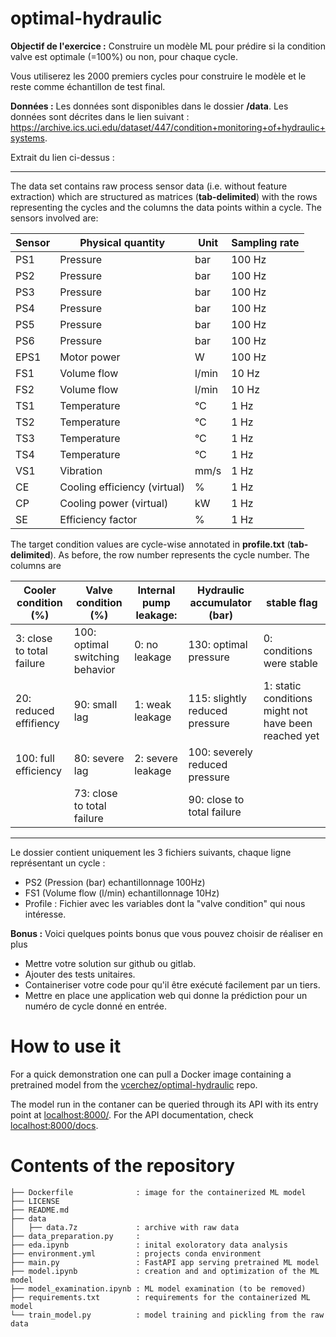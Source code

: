 # optimal-hydraulic

**Objectif de l'exercice :** Construire un modèle ML pour prédire si la condition valve est 
optimale (=100%) ou non, pour chaque cycle.

Vous utiliserez les 2000 premiers cycles pour construire le modèle et le reste comme échantillon 
de test final.   

**Données :** Les données sont disponibles dans le dossier **/data**. Les données sont décrites 
dans le lien suivant : https://archive.ics.uci.edu/dataset/447/condition+monitoring+of+hydraulic+systems.

Extrait du lien ci-dessus :

***************************

The data set contains raw process sensor data (i.e. without feature extraction) which are 
structured as matrices (**tab-delimited**) with the rows representing the cycles and the columns 
the data points within a cycle. The sensors involved are:

| Sensor | Physical quantity            | Unit  | Sampling rate |
|--------|------------------------------|-------|---------------|
| PS1    | Pressure                     | bar   | 100 Hz        |
| PS2    | Pressure                     | bar   | 100 Hz        |
| PS3    | Pressure                     | bar   | 100 Hz        |
| PS4    | Pressure                     | bar   | 100 Hz        |
| PS5    | Pressure                     | bar   | 100 Hz        |
| PS6    | Pressure                     | bar   | 100 Hz        |
| EPS1   | Motor power                  | W     | 100 Hz        |
| FS1    | Volume flow                  | l/min | 10 Hz         |
| FS2    | Volume flow                  | l/min | 10 Hz         |
| TS1    | Temperature                  | °C    | 1 Hz          |
| TS2    | Temperature                  | °C    | 1 Hz          |
| TS3    | Temperature                  | °C    | 1 Hz          |
| TS4    | Temperature                  | °C    | 1 Hz          |
| VS1    | Vibration                    | mm/s  | 1 Hz          |
| CE     | Cooling efficiency (virtual) | %     | 1 Hz          |
| CP     | Cooling power (virtual)      | kW    | 1 Hz          |
| SE     | Efficiency factor            | %     | 1 Hz          |

The target condition values are cycle-wise annotated in **profile.txt** (**tab-delimited**). As 
before, the row number represents the cycle number. The columns are


| Cooler condition (%)      | Valve condition (%)             | Internal pump leakage: | Hydraulic accumulator (bar)    | stable flag                                          |
|---------------------------|---------------------------------|------------------------|--------------------------------|------------------------------------------------------|
| 3: close to total failure | 100: optimal switching behavior | 0: no leakage          | 130: optimal pressure          | 0: conditions were stable                            |
| 20: reduced effifiency    | 90: small lag                   | 1: weak leakage        | 115: slightly reduced pressure | 1: static conditions might not have been reached yet |
| 100: full efficiency      | 80: severe lag                  | 2: severe leakage      | 100: severely reduced pressure |                                                      |
|                           | 73: close to total failure      |                        | 90: close to total failure     |                                                      |

***************************

Le dossier contient uniquement les 3 fichiers suivants, chaque ligne représentant un cycle : 
 
* PS2 (Pression (bar) echantillonnage 100Hz) 
* FS1 (Volume flow (l/min) echantillonnage 10Hz) 
* Profile : Fichier avec les variables dont la "valve condition" qui nous intéresse. 

**Bonus :** Voici quelques points bonus que vous pouvez choisir de réaliser en plus

*  Mettre votre solution sur github ou gitlab.
*  Ajouter des tests unitaires.
*  Containeriser votre code pour qu'il être exécuté facilement par un tiers.
*  Mettre en place une application web qui donne la prédiction pour un numéro de cycle donné en 
entrée.

# How to use it

For a quick demonstration one can pull a Docker image containing a pretrained model from the
[vcerchez/optimal-hydraulic](https://hub.docker.com/repository/docker/vcerchez/optimal-hydraulic/tags) 
repo.

The model run in the contaner can be queried through its API with its entry point at 
[localhost:8000/](http://localhost:8000/). For the API documentation, check 
[localhost:8000/docs](http://localhost:8000/docs).

# Contents of the repository

```
├── Dockerfile              : image for the containerized ML model
├── LICENSE
├── README.md
├── data
│   ├── data.7z             : archive with raw data
├── data_preparation.py     : 
├── eda.ipynb               : inital exoloratory data analysis
├── environment.yml         : projects conda environment
├── main.py                 : FastAPI app serving pretrained ML model
├── model.ipynb             : creation and and optimization of the ML model
├── model_examination.ipynb : ML model examination (to be removed)
├── requirements.txt        : requirements for the containerized ML model
└── train_model.py          : model training and pickling from the raw data
```
